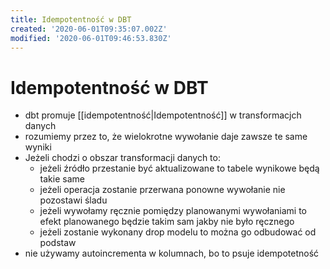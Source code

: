 ```yaml
---
title: Idempotentność w DBT
created: '2020-06-01T09:35:07.002Z'
modified: '2020-06-01T09:46:53.830Z'
---
```


# Idempotentność w DBT

* dbt promuje [[idempotentność|Idempotentność]] w  transformacjch danych
* rozumiemy przez to, że wielokrotne wywołanie daje zawsze te same wyniki
* Jeżeli chodzi o obszar transformacji danych to:
  * jeżeli źródło przestanie być aktualizowane to tabele wynikowe będą takie same
  * jeżeli operacja zostanie przerwana ponowne wywołanie nie pozostawi śladu
  * jeżeli wywołamy ręcznie pomiędzy planowanymi wywołaniami to efekt planowanego będzie takim sam jakby nie było ręcznego
  * jeżeli zostanie wykonany drop modelu to można go odbudować od podstaw
* nie używamy autoincrementa w kolumnach, bo to psuje idempotetność
